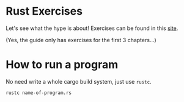 # Rust Exercises
Let's see what the hype is about!
Exercises can be found in this [site](https://doc.rust-lang.org/rust-by-example/).

(Yes, the guide only has exercises for the first 3 chapters...)

# How to run a program
No need write a whole cargo build system, just use `rustc`.
```
rustc name-of-program.rs
```